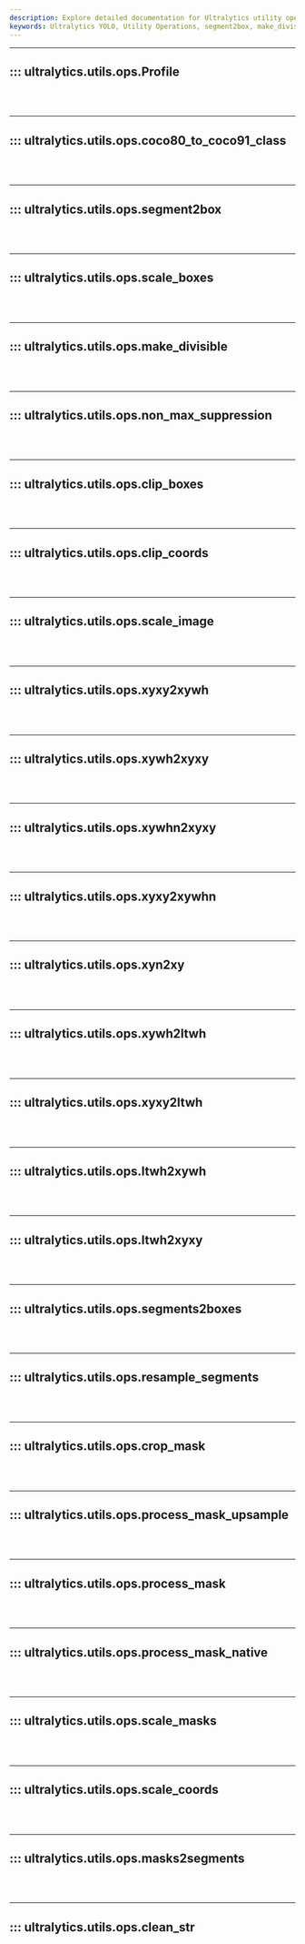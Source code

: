```yaml
---
description: Explore detailed documentation for Ultralytics utility operations. Learn about methods like segment2box, make_divisible, clip_boxes, and many more.
keywords: Ultralytics YOLO, Utility Operations, segment2box, make_divisible, clip_boxes, scale_image, xywh2xyxy, xyxy2xywhn, xywh2ltwh, ltwh2xywh, segments2boxes, crop_mask, process_mask, scale_masks, masks2segments
---
```


---
## ::: ultralytics.utils.ops.Profile
<br><br>

---
## ::: ultralytics.utils.ops.coco80_to_coco91_class
<br><br>

---
## ::: ultralytics.utils.ops.segment2box
<br><br>

---
## ::: ultralytics.utils.ops.scale_boxes
<br><br>

---
## ::: ultralytics.utils.ops.make_divisible
<br><br>

---
## ::: ultralytics.utils.ops.non_max_suppression
<br><br>

---
## ::: ultralytics.utils.ops.clip_boxes
<br><br>

---
## ::: ultralytics.utils.ops.clip_coords
<br><br>

---
## ::: ultralytics.utils.ops.scale_image
<br><br>

---
## ::: ultralytics.utils.ops.xyxy2xywh
<br><br>

---
## ::: ultralytics.utils.ops.xywh2xyxy
<br><br>

---
## ::: ultralytics.utils.ops.xywhn2xyxy
<br><br>

---
## ::: ultralytics.utils.ops.xyxy2xywhn
<br><br>

---
## ::: ultralytics.utils.ops.xyn2xy
<br><br>

---
## ::: ultralytics.utils.ops.xywh2ltwh
<br><br>

---
## ::: ultralytics.utils.ops.xyxy2ltwh
<br><br>

---
## ::: ultralytics.utils.ops.ltwh2xywh
<br><br>

---
## ::: ultralytics.utils.ops.ltwh2xyxy
<br><br>

---
## ::: ultralytics.utils.ops.segments2boxes
<br><br>

---
## ::: ultralytics.utils.ops.resample_segments
<br><br>

---
## ::: ultralytics.utils.ops.crop_mask
<br><br>

---
## ::: ultralytics.utils.ops.process_mask_upsample
<br><br>

---
## ::: ultralytics.utils.ops.process_mask
<br><br>

---
## ::: ultralytics.utils.ops.process_mask_native
<br><br>

---
## ::: ultralytics.utils.ops.scale_masks
<br><br>

---
## ::: ultralytics.utils.ops.scale_coords
<br><br>

---
## ::: ultralytics.utils.ops.masks2segments
<br><br>

---
## ::: ultralytics.utils.ops.clean_str
<br><br>
